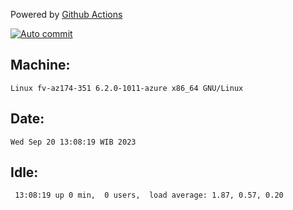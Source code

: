 Powered by [Github Actions](https://github.com/features/actions)

[![Auto commit](https://github.com/hiage/workstation/workflows/Auto%20commit/badge.svg)](https://github.com/hiage/workstation/actions?query=workflow%3A%22Auto+commit%22)

## Machine:
```
Linux fv-az174-351 6.2.0-1011-azure x86_64 GNU/Linux
```
## Date:
```
Wed Sep 20 13:08:19 WIB 2023
```
## Idle:
```
 13:08:19 up 0 min,  0 users,  load average: 1.87, 0.57, 0.20
```
